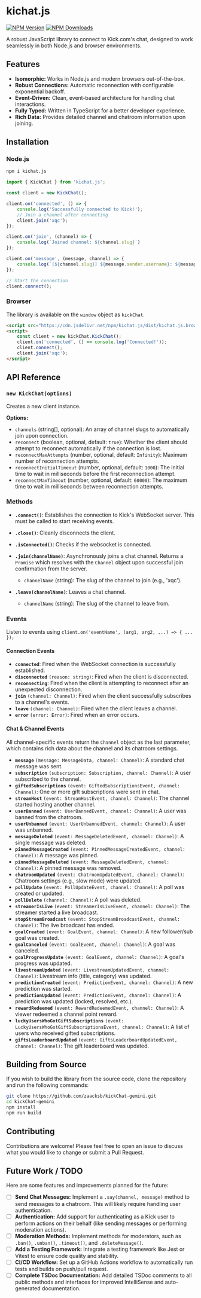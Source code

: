 # kichat.js

[![NPM Version](https://img.shields.io/npm/v/kichat.js.svg?style=flat)](https://www.npmjs.org/package/kichat.js)
[![NPM Downloads](https://img.shields.io/npm/dm/kichat.js.svg?style=flat)](https://www.npmjs.org/package/kichat.js)
<!-- [![Build Status](https://img.shields.io/github/actions/workflow/status/zaacksb/kickChat-gemini/test.yml?branch=main&style=flat)](https://github.com/zaacksb/kickChat-gemini/actions) -->

A robust JavaScript library to connect to Kick.com's chat, designed to work seamlessly in both Node.js and browser environments.

## Features

- **Isomorphic:** Works in Node.js and modern browsers out-of-the-box.
- **Robust Connections:** Automatic reconnection with configurable exponential backoff.
- **Event-Driven:** Clean, event-based architecture for handling chat interactions.
- **Fully Typed:** Written in TypeScript for a better developer experience.
- **Rich Data:** Provides detailed channel and chatroom information upon joining.

## Installation

### Node.js

```bash
npm i kichat.js
```

```javascript
import { KickChat } from 'kichat.js';

const client = new KickChat();

client.on('connected', () => {
	console.log('Successfully connected to Kick!');
	// Join a channel after connecting
	client.join('xqc');
});

client.on('join', (channel) => {
    console.log(`Joined channel: ${channel.slug}`)
});

client.on('message', (message, channel) => {
	console.log(`[${channel.slug}] ${message.sender.username}: ${message.content}`);
});

// Start the connection
client.connect();
```

### Browser

The library is available on the `window` object as `kickChat`.

```html
<script src="https://cdn.jsdelivr.net/npm/kichat.js/dist/kichat.js.browser-global.min.js"></script>
<script>
    const client = new kickChat.KickChat();
    client.on('connected', () => console.log('Connected!'));
    client.connect();
    client.join('xqc');
</script>
```

## API Reference

### `new KickChat(options)`

Creates a new client instance.

**Options:**

- `channels` (string[], optional): An array of channel slugs to automatically join upon connection.
- `reconnect` (boolean, optional, default: `true`): Whether the client should attempt to reconnect automatically if the connection is lost.
- `reconnectMaxAttempts` (number, optional, default: `Infinity`): Maximum number of reconnection attempts.
- `reconnectInitialTimeout` (number, optional, default: `1000`): The initial time to wait in milliseconds before the first reconnection attempt.
- `reconnectMaxTimeout` (number, optional, default: `60000`): The maximum time to wait in milliseconds between reconnection attempts.

### Methods

- **`.connect()`**: Establishes the connection to Kick's WebSocket server. This must be called to start receiving events.

- **`.close()`**: Cleanly disconnects the client.

- **`.isConnected()`**: Checks if the websocket is connected.

- **`.join(channelName)`**: Asynchronously joins a chat channel. Returns a `Promise` which resolves with the `Channel` object upon successful join confirmation from the server.
  - `channelName` (string): The slug of the channel to join (e.g., 'xqc').

- **`.leave(channelName)`**: Leaves a chat channel.
  - `channelName` (string): The slug of the channel to leave from.

### Events

Listen to events using `client.on('eventName', (arg1, arg2, ...) => { ... });`

#### Connection Events

- **`connected`**: Fired when the WebSocket connection is successfully established.
- **`disconnected`** `(reason: string)`: Fired when the client is disconnected.
- **`reconnecting`**: Fired when the client is attempting to reconnect after an unexpected disconnection.
- **`join`** `(channel: Channel)`: Fired when the client successfully subscribes to a channel's events.
- **`leave`** `(channel: Channel)`: Fired when the client leaves a channel.
- **`error`** `(error: Error)`: Fired when an error occurs.

#### Chat & Channel Events

All channel-specific events return the `Channel` object as the last parameter, which contains rich data about the channel and its chatroom settings.

- **`message`** `(message: MessageData, channel: Channel)`: A standard chat message was sent.
- **`subscription`** `(subscription: Subscription, channel: Channel)`: A user subscribed to the channel.
- **`giftedSubscriptions`** `(event: GiftedSubscriptionsEvent, channel: Channel)`: One or more gift subscriptions were sent in chat.
- **`streamHost`** `(event: StreamHostEvent, channel: Channel)`: The channel started hosting another channel.
- **`userBanned`** `(event: UserBannedEvent, channel: Channel)`: A user was banned from the chatroom.
- **`userUnbanned`** `(event: UserUnbannedEvent, channel: Channel)`: A user was unbanned.
- **`messageDeleted`** `(event: MessageDeletedEvent, channel: Channel)`: A single message was deleted.
- **`pinnedMessageCreated`** `(event: PinnedMessageCreatedEvent, channel: Channel)`: A message was pinned.
- **`pinnedMessageDeleted`** `(event: MessageDeletedEvent, channel: Channel)`: A pinned message was removed.
- **`chatroomUpdated`** `(event: ChatroomUpdatedEvent, channel: Channel)`: Chatroom settings (e.g., slow mode) were updated.
- **`pollUpdate`** `(event: PollUpdateEvent, channel: Channel)`: A poll was created or updated.
- **`pollDelete`** `(channel: Channel)`: A poll was deleted.
- **`streamerIsLive`** `(event: StreamerIsLiveEvent, channel: Channel)`: The streamer started a live broadcast.
- **`stopStreamBroadcast`** `(event: StopStreamBroadcastEvent, channel: Channel)`: The live broadcast has ended.
- **`goalCreated`** `(event: GoalEvent, channel: Channel)`: A new follower/sub goal was created.
- **`goalCanceled`** `(event: GoalEvent, channel: Channel)`: A goal was canceled.
- **`goalProgressUpdate`** `(event: GoalEvent, channel: Channel)`: A goal's progress was updated.
- **`livestreamUpdated`** `(event: LivestreamUpdatedEvent, channel: Channel)`: Livestream info (title, category) was updated.
- **`predictionCreated`** `(event: PredictionEvent, channel: Channel)`: A new prediction was started.
- **`predictionUpdated`** `(event: PredictionEvent, channel: Channel)`: A prediction was updated (locked, resolved, etc.).
- **`rewardRedeemed`** `(event: RewardRedeemedEvent, channel: Channel)`: A viewer redeemed a channel point reward.
- **`luckyUsersWhoGotGiftSubscriptions`** `(event: LuckyUsersWhoGotGiftSubscriptionsEvent, channel: Channel)`: A list of users who received gifted subscriptions.
- **`giftsLeaderboardUpdated`** `(event: GiftsLeaderboardUpdatedEvent, channel: Channel)`: The gift leaderboard was updated.

## Building from Source

If you wish to build the library from the source code, clone the repository and run the following commands:

```bash
git clone https://github.com/zaacksb/kickChat-gemini.git
cd kickChat-gemini
npm install
npm run build
```

## Contributing

Contributions are welcome! Please feel free to open an issue to discuss what you would like to change or submit a Pull Request.

## Future Work / TODO

Here are some features and improvements planned for the future:

- [ ] **Send Chat Messages:** Implement a `.say(channel, message)` method to send messages to a chatroom. This will likely require handling user authentication.
- [ ] **Authentication:** Add support for authenticating as a Kick user to perform actions on their behalf (like sending messages or performing moderation actions).
- [ ] **Moderation Methods:** Implement methods for moderators, such as `.ban()`, `.unban()`, `.timeout()`, and `.deleteMessage()`.
- [ ] **Add a Testing Framework:** Integrate a testing framework like Jest or Vitest to ensure code quality and stability.
- [ ] **CI/CD Workflow:** Set up a GitHub Actions workflow to automatically run tests and builds on push/pull request.
- [ ] **Complete TSDoc Documentation:** Add detailed TSDoc comments to all public methods and interfaces for improved IntelliSense and auto-generated documentation.
